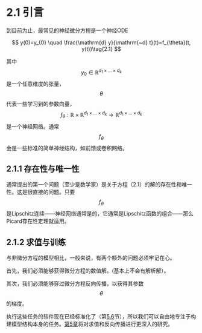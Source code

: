 # 2.1 引言

到目前为止，最常见的神经微分方程是一个神经ODE



$$
y(0)=y_{0} \quad \frac{\mathrm{d} y}{\mathrm{~d} t}(t)=f_{\theta}(t, y(t))\tag{2.1}
$$

其中$$y_{0} \in \mathbb{R}^{d_{1} \times \ldots \times d_{k}}$$是一个任意维度的张量，$$\theta$$代表一些学习到的参数向量，$$f_{\theta}: \mathbb{R} \times \mathbb{R}^{d_{1} \times \ldots \times d_{k}} \rightarrow \mathbb{R}^{d_{1} \times \ldots \times d_{k}}$$是一个神经网络。通常$$f_{\theta}$$会是一些标准的简单神经结构，如前馈或卷积网络。

## 2.1.1 存在性与唯一性

通常提出的第一个问题（至少是数学家）是关于方程（2.1）的解的存在性和唯一性。这是很直接的问题。只要$$f_{\theta}$$是Lipschitz连续——神经网络通常是的，它通常是Lipschitz函数的组合——那么Picard存在性定理就适用。

## 2.1.2 求值与训练

与非微分方程的模型相比，一般来说，有两个额外的问题必须牢记在心。

首先，我们必须能够获得微分方程的数值解。(基本上不会有解析解）。

其次，我们必须能够穿过微分方程反向传播，以获得其参数$$\theta$$的梯度。

执行这些任务的软件现在已经标准化了（第[5.6](../5.-shen-jing-wei-fen-fang-cheng-shu-zhi-jie/5.6-ruan-jian.md)节），所以我们可以自由地专注于构建模型结构本身的任务。[第5章](../5.-shen-jing-wei-fen-fang-cheng-shu-zhi-jie/)将对求值和反向传播进行更深入的研究。
